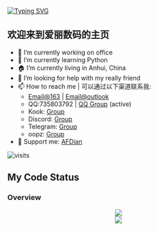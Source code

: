 <!-- markdownlint-disable MD026 MD031 MD033 MD036 MD041 -->
[![Typing SVG](https://readme-typing-svg.herokuapp.com?size=25&duration=2500&color=8C43EA&vCenter=true&width=200&height=40&lines=Hi+Welcome+My+Friend;尊死)](https://git.io/typing-svg)

## 欢迎来到爱丽数码的主页  

- 🔭 I’m currently working on office
- 🌱 I’m currently learning Python
- 🏠 I’m currently living in Anhui, China
- 🤔 I’m looking for help with my really friend
- 📫 How to reach me | 可以通过以下渠道联系我:
  - [Email@163](mailto:Z735803792@163.com) | [Email@outlook](mailto:agnes.digital@outlook.com)
  - QQ:735803792 | [QQ Group](https://jq.qq.com/?_wv=1027&k=HdjoCcAe) (active)
  - Kook: [Group](https://kook.top/BwuSMo)
  - Discord: [Group](https://discord.com/invite/XrPHKaR2N3)
  - Telegram: [Group](https://t.me/+104LOS4NqukxOTQ1)
  - oopz: [Group](https://oopz.cn/i/4JttK2)
- 🤝 Support me: [AFDian](https://afdian.net/a/agnes_digital)

![visits](https://count.getloli.com/get/@Agnes4m?theme=rule15)

## My Code Status

### Overview

<div align="center"><img src="https://github-readme-stats.vercel.app/api?username=Agnes4m&show_icons=true" />

<div align="center"> <img src="https://metrics.lecoq.io/Agnes4m?template=classic&config.timezone=Asia%2FShanghai"> </div>
